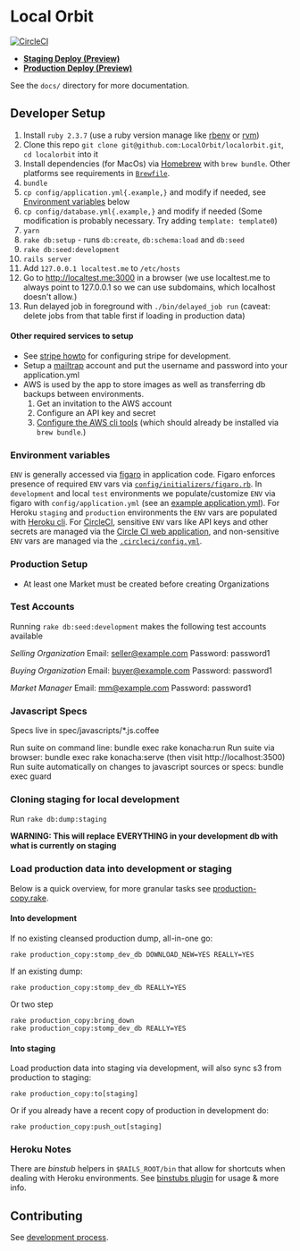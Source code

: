 # Local Orbit

[![CircleCI](https://circleci.com/gh/LocalOrbit/localorbit/tree/master.svg?style=svg)](https://circleci.com/gh/LocalOrbit/localorbit/tree/master)

* **[Staging Deploy (Preview)](https://github.com/LocalOrbit/localorbit/compare/staging...master)**
* **[Production Deploy (Preview)](https://github.com/LocalOrbit/localorbit/compare/production...staging)**

See the `docs/` directory for more documentation.

## Developer Setup

1. Install `ruby 2.3.7` (use a ruby version manage like [rbenv](https://github.com/rbenv/rbenv) or [rvm](https://rvm.io/))
1. Clone this repo `git clone git@github.com:LocalOrbit/localorbit.git`, `cd localorbit` into it
1. Install dependencies (for MacOs) via [Homebrew](https://brew.sh/) with `brew bundle`. Other platforms see requirements in [`Brewfile`](./Brewfile).
1. `bundle`
1. `cp config/application.yml{.example,}` and modify if needed, see [Environment variables](#environment_variables) below
1. `cp config/database.yml{.example,}` and modify if needed (Some modification is probably necessary. Try adding `template: template0`)
1. `yarn`
1. `rake db:setup` - runs `db:create`, `db:schema:load` and `db:seed`
1. `rake db:seed:development`
1. `rails server`
1.  Add `127.0.0.1 localtest.me` to `/etc/hosts`
1.  Go to http://localtest.me:3000 in a browser (we use localtest.me to always point to 127.0.0.1 so we can use subdomains, which localhost doesn't allow.)
1.  Run delayed job in foreground with `./bin/delayed_job run` (caveat: delete jobs from that table first if loading in production data)

#### Other required services to setup

* See [stripe howto](docs/stripe_in_development.md) for configuring stripe for development.
* Setup a [mailtrap](https://mailtrap.io/) account and put the username and password into your application.yml
* AWS is used by the app to store images as well as transferring db backups between environments.
  1. Get an invitation to the AWS account
  2. Configure an API key and secret
  3. [Configure the AWS cli tools](https://docs.aws.amazon.com/cli/latest/userguide/cli-chap-getting-started.html) (which should already be installed via `brew bundle`.)

### Environment variables

`ENV` is generally accessed via [figaro](https://github.com/laserlemon/figaro) in application code. Figaro enforces presence of required `ENV` vars via [`config/initializers/figaro.rb`](./config/figaro.rb). In `development` and local `test` environments we populate/customize `ENV` via figaro with `config/application.yml` (see an [example application.yml](./config/application.yml.example)). For Heroku `staging` and `production` environments the `ENV` vars are populated with [Heroku cli](https://devcenter.heroku.com/articles/config-vars). For [CircleCI](https://circleci.com/gh/LocalOrbit), sensitive `ENV` vars like API keys and other secrets are managed via the [Circle CI web application](https://circleci.com/gh/LocalOrbit/localorbit/edit#env-vars), and non-sensitive `ENV` vars are managed via the [`.circleci/config.yml`](./.circleci/config.yml).

### Production Setup

* At least one Market must be created before creating Organizations

### Test Accounts
Running `rake db:seed:development` makes the following test accounts available

*Selling Organization*
Email: seller@example.com
Password: password1

*Buying Organization*
Email: buyer@example.com
Password: password1

*Market Manager*
Email: mm@example.com
Password: password1

### Javascript Specs

Specs live in spec/javascripts/\*.js.coffee

Run suite on command line:  bundle exec rake konacha:run
Run suite via browser:  bundle exec rake konacha:serve (then visit http://localhost:3500)
Run suite automatically on changes to javascript sources or specs:  bundle exec guard


### Cloning staging for local development

Run `rake db:dump:staging`

**WARNING: This will replace EVERYTHING in your development db with what is currently on staging**

### Load production data into development or staging

Below is a quick overview, for more granular tasks see [production-copy.rake](lib/tasks/production-copy.rake).

#### Into development

If no existing cleansed production dump, all-in-one go:

    rake production_copy:stomp_dev_db DOWNLOAD_NEW=YES REALLY=YES

If an existing dump:

    rake production_copy:stomp_dev_db REALLY=YES

Or two step

    rake production_copy:bring_down
    rake production_copy:stomp_dev_db REALLY=YES

#### Into staging

Load production data into staging via development, will also sync s3 from production to staging:

    rake production_copy:to[staging]

Or if you already have a recent copy of production in development do:

    rake production_copy:push_out[staging]


### Heroku Notes

There are _binstub_ helpers in `$RAILS_ROOT/bin` that allow for shortcuts when dealing with Heroku environments. See [binstubs plugin](https://github.com/tpope/heroku-binstubs) for usage & more info.
## Contributing

See [development process](docs/development_process.md).
